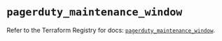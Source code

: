 # `pagerduty_maintenance_window`

Refer to the Terraform Registry for docs: [`pagerduty_maintenance_window`](https://registry.terraform.io/providers/pagerduty/pagerduty/3.30.0/docs/resources/maintenance_window).

